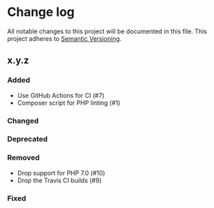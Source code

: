 # Change log

All notable changes to this project will be documented in this file.
This project adheres to [Semantic Versioning](https://semver.org/).

## x.y.z

### Added
- Use GitHub Actions for CI (#7)
- Composer script for PHP linting (#1)

### Changed

### Deprecated

### Removed
- Drop support for PHP 7.0 (#10)
- Drop the Travis CI builds (#9)

### Fixed

